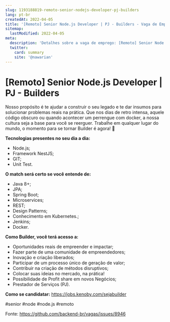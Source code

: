 ```yaml
---
slug: 1193188819-remoto-senior-nodejs-developer-pj-builders
lang: pt-br
createdAt: 2022-04-05
title: '[Remoto] Senior Node.js Developer | PJ - Builders - Vaga de Emprego'
sitemap:
  lastModified: 2022-04-05
meta:
  description: 'Detalhes sobre a vaga de emprego: [Remoto] Senior Node.js Developer | PJ - Builders'
  twitter:
    card: summary
    site: '@nawarian'
---
```


# [Remoto] Senior Node.js Developer | PJ - Builders

Nosso propósito é te ajudar a construir o seu legado e te dar insumos para solucionar problemas reais na prática. Que nos dias de retro intensa, aquele código obscuro ou quando acontecer um perrengue com docker, a nossa cultura seja a base para você se reerguer. Trabalhe em qualquer lugar do mundo, o momento para se tornar Builder é agora! 💪

**Tecnologias presentes no seu dia a dia:** 

- Node.js;
- Framework NestJS;
- GIT;
- Unit Test.

**O match será certo se você entende de:**

- Java 8+;
- JPA;
- Spring Boot;
- Microservices;
- REST;
- Design Patterns;
- Conhecimento em Kubernetes.;
- Jenkins;
- Docker.

**Como Builder, você terá acesso a:**

- Oportunidades reais de empreender e impactar;
- Fazer parte de uma comunidade de empreendedores;
- Inovação e criação liberados;
- Participar de um processo único de geração de valor;
- Contribuir na criação de métodos disruptivos;
- Colocar suas ideias no mercado, na prática!
- Possibilidade de Profit share em novos Negócios;
- Prestador de Serviços (PJ).

**Como se candidatar:**
https://jobs.kenoby.com/sejabuilder

#senior #node #node.js #remoto 

Fonte: https://github.com/backend-br/vagas/issues/8946
